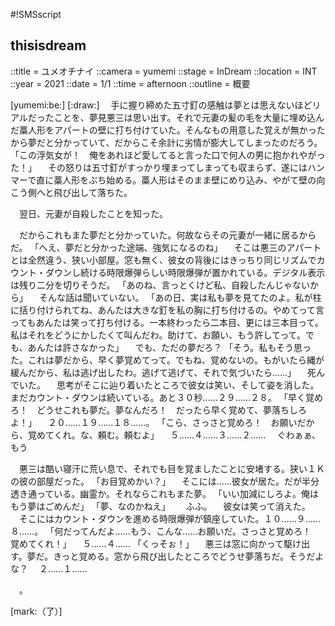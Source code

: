 #!SMSscript

## thisisdream

::title = ユメオチナイ
::camera = yumemi
::stage = InDream
::location = INT
::year = 2021
::date = 1/1
::time = afternoon
::outline = 概要

[yumemi:be:]
[:draw:]
　手に握り締めた五寸釘の感触は夢とは思えないほどリアルだったことを、夢見悪三は思い出す。それで元妻の髪の毛を大量に埋め込んだ藁人形をアパートの壁に打ち付けていた。そんなもの用意した覚えが無かったから夢だと分かっていて、だからこそ余計に劣情が膨大してしまったのだろう。
「この浮気女が！　俺をあれほど愛してると言った口で何人の男に抱かれやがった！」
　その怒りは五寸釘がすっかり埋まってしまっても収まらず、遂にはハンマーで直に藁人形をぶち始める。藁人形はそのまま壁にめり込み、やがて壁の向こう側へと飛び出して落ちた。

　翌日、元妻が自殺したことを知った。

　だからこれもまた夢だと分かっていた。何故ならその元妻が一緒に居るからだ。
「へえ、夢だと分かった途端、強気になるのね」
　そこは悪三のアパートとは全然違う、狭い小部屋。窓も無く、彼女の背後にはきっちり同じリズムでカウント・ダウンし続ける時限爆弾らしい時限爆弾が置かれている。デジタル表示は残り二分を切りそうだ。
「あのね、言っとくけど私、自殺したんじゃないから」
　そんな話は聞いていない。
「あの日、実は私も夢を見てたのよ。私が柱に括り付けられてね、あんたは大きな釘を私の胸に打ち付けるの。やめてって言ってもあんたは笑って打ち付ける。一本終わったら二本目、更には三本目って。私はそれをどうにかしたくて叫んだわ。助けて、お願い、もう許してって。でも、あんたは許さなかった」
　でも、ただの夢だろ？
「そう。私もそう思った。これは夢だから、早く夢覚めてって。でもね、覚めないの。もがいたら縄が緩んだから、私は逃げ出したわ。逃げて逃げて、それで気づいたら……」
　死んでいた。
　思考がそこに辿り着いたところで彼女は笑い、そして姿を消した。まだカウント・ダウンは続いている。あと３０秒……２９……２８。
「早く覚めろ！　どうせこれも夢だ。夢なんだろ！　だったら早く覚めて、夢落ちしろよ！」
　２０……１９……１８……。
「こら、さっさと覚めろ！　お願いだから、覚めてくれ。な、頼む。頼むよ」
　５……４……３……２……
　ぐわぁぁ、もう

　悪三は酷い寝汗に荒い息で、それでも目を覚ましたことに安堵する。狭い１Ｋの彼の部屋だった。
「お目覚めかい？」
　そこには……彼女が居た。だが半分透き通っている。幽霊か。それならこれもまた夢。
「いい加減にしろよ。俺はもう夢はごめんだ」
「夢、なのかねえ」　
　ふふ。
　彼女は笑って消えた。
　そこにはカウント・ダウンを進める時限爆弾が鎮座していた。１０……９……８……。
「何だってんだよ……もう、こんな……お願いだ。さっさと覚めろ！　覚めてくれ！」
　５……４……
「くっそぉ！」
　悪三は窓に向かって駆け出す。夢だ。きっと覚める。窓から飛び出したところでどうせ夢落ちだ。そうだよな？
　２……１……


　。

[mark:（了）]
